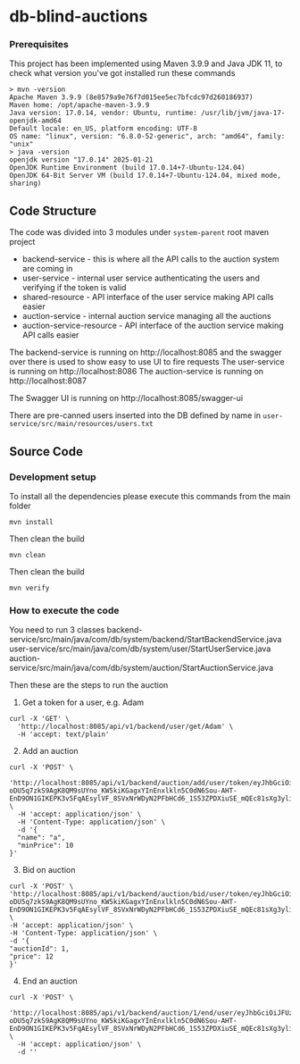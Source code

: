 # db-blind-auctions

### Prerequisites
This project has been implemented using Maven 3.9.9 and Java JDK 11, to check what version you've got installed run these commands
```
> mvn -version
Apache Maven 3.9.9 (8e8579a9e76f7d015ee5ec7bfcdc97d260186937)
Maven home: /opt/apache-maven-3.9.9
Java version: 17.0.14, vendor: Ubuntu, runtime: /usr/lib/jvm/java-17-openjdk-amd64
Default locale: en_US, platform encoding: UTF-8
OS name: "linux", version: "6.8.0-52-generic", arch: "amd64", family: "unix"
> java -version
openjdk version "17.0.14" 2025-01-21
OpenJDK Runtime Environment (build 17.0.14+7-Ubuntu-124.04)
OpenJDK 64-Bit Server VM (build 17.0.14+7-Ubuntu-124.04, mixed mode, sharing)
```

## Code Structure
The code was divided into 3 modules under `system-parent` root maven project
- backend-service - this is where all the API calls to the auction system are coming in
- user-service - internal user service authenticating the users and verifying if the token is valid
- shared-resource - API interface of the user service making API calls easier 
- auction-service - internal auction service managing all the auctions
- auction-service-resource - API interface of the auction service making API calls easier
  
The backend-service is running on http://localhost:8085 and the swagger over there is used to show easy to use UI to fire requests
The user-service is running on http://localhost:8086
The auction-service is running on http://localhost:8087

The Swagger UI is running on http://localhost:8085/swagger-ui

There are pre-canned users inserted into the DB defined by name in `user-service/src/main/resources/users.txt`


## Source Code

### Development setup
To install all the dependencies please execute this commands from the main folder
```
mvn install
```
Then clean the build
```
mvn clean
```
Then clean the build
```
mvn verify
```
### How to execute the code
You need to run 3 classes
backend-service/src/main/java/com/db/system/backend/StartBackendService.java
user-service/src/main/java/com/db/system/user/StartUserService.java
auction-service/src/main/java/com/db/system/auction/StartAuctionService.java

Then these are the steps to run the auction
1. Get a token for a user, e.g. Adam
```
curl -X 'GET' \
  'http://localhost:8085/api/v1/backend/user/get/Adam' \
  -H 'accept: text/plain'
```
2. Add an auction
```
curl -X 'POST' \
  'http://localhost:8085/api/v1/backend/auction/add/user/token/eyJhbGciOiJFUzUxMiJ9.eyJzdWIiOiJBZGFtIiwiZXhwIjoxNzM5OTA4NTk0LCJpZCI6Mn0.AFtxTj0h0TzTLVzTcLRJ1Fj2dBmgKxfz7h-oDU5q7zkS9AgK8QM9sUYno_KW5kiKGagxYInEnxlkln5C0dN6Sou-AHT-EnD9ON1GIKEPK3v5FqAEsylVF_8SVxNrWDyN2PFbHCd6_1S53ZPDXiuSE_mQEc81sXg3yliQE8PZontJCKco' \
  -H 'accept: application/json' \
  -H 'Content-Type: application/json' \
  -d '{
  "name": "a",
  "minPrice": 10
}'
```
3. Bid on auction
```
curl -X 'POST' \
'http://localhost:8085/api/v1/backend/auction/bid/user/token/eyJhbGciOiJFUzUxMiJ9.eyJzdWIiOiJBZGFtIiwiZXhwIjoxNzM5OTA4NTk0LCJpZCI6Mn0.AFtxTj0h0TzTLVzTcLRJ1Fj2dBmgKxfz7h-oDU5q7zkS9AgK8QM9sUYno_KW5kiKGagxYInEnxlkln5C0dN6Sou-AHT-EnD9ON1GIKEPK3v5FqAEsylVF_8SVxNrWDyN2PFbHCd6_1S53ZPDXiuSE_mQEc81sXg3yliQE8PZontJCKco' \
-H 'accept: application/json' \
-H 'Content-Type: application/json' \
-d '{
"auctionId": 1,
"price": 12
}'
```
4. End an auction
```
curl -X 'POST' \
  'http://localhost:8085/api/v1/backend/auction/1/end/user/eyJhbGciOiJFUzUxMiJ9.eyJzdWIiOiJBZGFtIiwiZXhwIjoxNzM5OTA4NTk0LCJpZCI6Mn0.AFtxTj0h0TzTLVzTcLRJ1Fj2dBmgKxfz7h-oDU5q7zkS9AgK8QM9sUYno_KW5kiKGagxYInEnxlkln5C0dN6Sou-AHT-EnD9ON1GIKEPK3v5FqAEsylVF_8SVxNrWDyN2PFbHCd6_1S53ZPDXiuSE_mQEc81sXg3yliQE8PZontJCKco' \
  -H 'accept: application/json' \
  -d ''
```